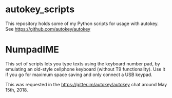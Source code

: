 # autokey_scripts
This repository holds some of my Python scripts for usage with autokey.
See https://github.com/autokey/autokey

# NumpadIME
This set of scripts lets you type texts using the keyboard number pad,
by emulating an old-style cellphone keyboard (without T9 functionality).
Use it if you go for maximum space saving and only connect a USB keypad.

This was requested in the https://gitter.im/autokey/autokey chat around May 15th, 2018.
